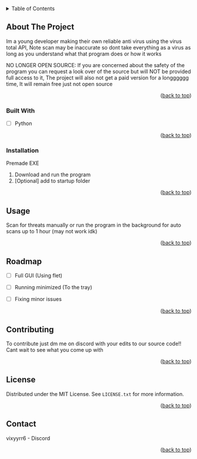 <!-- Improved compatibility of back to top link: See: https://github.com/othneildrew/Best-README-Template/pull/73 -->
<a id="readme-top"></a>


<!-- TABLE OF CONTENTS -->
<details>
  <summary>Table of Contents</summary>
  <ol>
    <li>
      <a href="#about-the-project">About The Project</a>
      <ul>
        <li><a href="#built-with">Built With</a></li>
      </ul>
    </li>
    <li>
      <ul>
        <li><a href="#prerequisites">Prerequisites</a></li>
        <li><a href="#installation">Installation</a></li>
      </ul>
    </li>
    <li><a href="#usage">Usage</a></li>
    <li><a href="#roadmap">Roadmap</a></li>
    <li><a href="#contributing">Contributing</a></li>
  </ol>
</details>



<!-- ABOUT THE PROJECT -->
## About The Project

Im a young developer making their own reliable anti virus using the virus total API, Note scan may be inaccurate so dont take everything as a virus as long as you understand what that program does or how it works

NO LONGER OPEN SOURCE: If you are concerned about the safety of the program you can request a look over of the source but will NOT be provided full access to it, The project will also not get a paid version for a longggggg time, It will remain free just not open source

<p align="right">(<a href="#readme-top">back to top</a>)</p>



### Built With
- [ ] Python
<p align="right">(<a href="#readme-top">back to top</a>)</p>



### Installation

Premade EXE
1. Download and run the program
2. [Optional] add to startup folder

<p align="right">(<a href="#readme-top">back to top</a>)</p>


## Usage

Scan for threats manually or run the program in the background for auto scans up to 1 hour (may not work idk)

<p align="right">(<a href="#readme-top">back to top</a>)</p>



<!-- ROADMAP -->
## Roadmap

- [ ] Full GUI (Using flet)
- [ ] Running minimized (To the tray)
- [ ] Fixing minor issues 


<p align="right">(<a href="#readme-top">back to top</a>)</p>



<!-- CONTRIBUTING -->
## Contributing

To contribute just dm me on discord with your edits to our source code!! Cant wait to see what you come up with 

<p align="right">(<a href="#readme-top">back to top</a>)</p>



<!-- LICENSE -->
## License

Distributed under the MIT License. See `LICENSE.txt` for more information.

<p align="right">(<a href="#readme-top">back to top</a>)</p>



<!-- CONTACT -->
## Contact

vixyyrr6 - Discord


<p align="right">(<a href="#readme-top">back to top</a>)</p>


